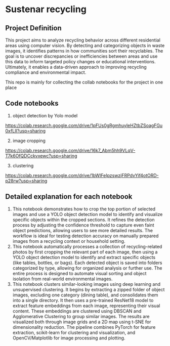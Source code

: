 # Sustenar recycling
## Project Definition
This project aims to analyze recycling behavior across different residential areas using computer vision. By detecting and categorizing objects in waste images, it identifies patterns in how communities sort their recyclables. The goal is to uncover discrepancies or inefficiencies between areas and use this data to inform targeted policy changes or educational interventions. Ultimately, it enables a data-driven approach to improving recycling compliance and environmental impact.


This repo is mainly for collecting the collab notebooks for the project in one place

## Code notebooks
1. object detection by Yolo model

https://colab.research.google.com/drive/1pFUs0gRgmhuyleHZtbZSoagFGu0xfLII?usp=sharing

2. image cropping

https://colab.research.google.com/drive/16k7_Abm5hh9VLqV-T7k6OfQDCckvxewc?usp=sharing

3. clustering

https://colab.research.google.com/drive/1bWlFeIpzswzjFRPdvYif4otORD-p28rw?usp=sharing

## Detailed explanation for each notebook

1. This notebook demonstrates how to crop the top portion of selected images and use a YOLO object detection model to identify and visualize specific objects within the cropped sections. It refines the detection process by adjusting the confidence threshold to capture even faint object predictions, allowing users to see more detailed results. The workflow is ideal for testing detection accuracy on manually prepared images from a recycling context or household setting.
2. This notebook automatically processes a collection of recycling-related photos by first cropping the relevant part of each image, then using a YOLO object detection model to identify and extract specific objects (like tables, bottles, or bags). Each detected object is saved into folders categorized by type, allowing for organized analysis or further use. The entire process is designed to automate visual sorting and object isolation from real-world environmental images.
3. This notebook clusters similar-looking images using deep learning and unsupervised clustering. It begins by extracting a zipped folder of object images, excluding one category (dining table), and consolidates them into a single directory. It then uses a pre-trained ResNet18 model to extract feature embeddings from each image, representing their visual content. These embeddings are clustered using DBSCAN and Agglomerative Clustering to group similar images. The results are visualized both through image grids and a 2D map using t-SNE for dimensionality reduction. The pipeline combines PyTorch for feature extraction, scikit-learn for clustering and visualization, and OpenCV/Matplotlib for image processing and plotting.
